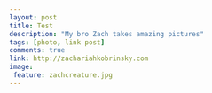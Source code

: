 ```yaml
---
layout: post
title: Test
description: "My bro Zach takes amazing pictures"
tags: [photo, link post]
comments: true
link: http://zachariahkobrinsky.com
image:
 feature: zachcreature.jpg
---
```

[](/images/test.svg)
